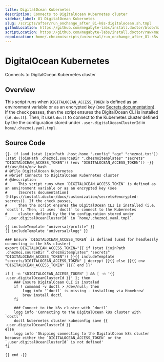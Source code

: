 ```yaml
---
title: DigitalOcean Kubernetes
description: Connects to DigitalOcean Kubernetes cluster
sidebar_label: 81 DigitalOcean Kubernetes
slug: /scripts/after/run_onchange_after_81-k8s-digitalocean.sh.tmpl
githubLocation: https://github.com/megabyte-labs/install.doctor/blob/master/home/.chezmoiscripts/universal/run_onchange_after_81-k8s-digitalocean.sh.tmpl
scriptLocation: https://github.com/megabyte-labs/install.doctor/raw/master/home/.chezmoiscripts/universal/run_onchange_after_81-k8s-digitalocean.sh.tmpl
repoLocation: home/.chezmoiscripts/universal/run_onchange_after_81-k8s-digitalocean.sh.tmpl
---
```

# DigitalOcean Kubernetes

Connects to DigitalOcean Kubernetes cluster

## Overview

This script runs when `DIGITALOCEAN_ACCESS_TOKEN` is defined as an environment variable or as an encrypted key (see
[Secrets documentation](https://install.doctor/docs/customization/secrets#encrypted-secrets)). If the check passes,
then the script ensures the DigitalOcean CLI is installed (i.e. `doctl`). Then, it uses `doctl` to connect to the Kubernetes
cluster defined by the the configuration stored under `.user.digitalOceanClusterId` in `home/.chezmoi.yaml.tmpl`.



## Source Code

```
{{- if (and (stat (joinPath .host.home ".config" "age" "chezmoi.txt")) (stat (joinPath .chezmoi.sourceDir ".chezmoitemplates" "secrets" "DIGITALOCEAN_ACCESS_TOKEN")) (env "DIGITALOCEAN_ACCESS_TOKEN")) -}}
#!/usr/bin/env bash
# @file DigitalOcean Kubernetes
# @brief Connects to DigitalOcean Kubernetes cluster
# @description
#     This script runs when `DIGITALOCEAN_ACCESS_TOKEN` is defined as an environment variable or as an encrypted key (see
#     [Secrets documentation](https://install.doctor/docs/customization/secrets#encrypted-secrets)). If the check passes,
#     then the script ensures the DigitalOcean CLI is installed (i.e. `doctl`). Then, it uses `doctl` to connect to the Kubernetes
#     cluster defined by the the configuration stored under `.user.digitalOceanClusterId` in `home/.chezmoi.yaml.tmpl`.

{{ includeTemplate "universal/profile" }}
{{ includeTemplate "universal/logg" }}

### Ensure `DIGITALOCEAN_ACCESS_TOKEN` is defined (used for headlessly connecting to the k8s cluster)
export DIGITALOCEAN_ACCESS_TOKEN="{{ if (stat (joinPath .chezmoi.sourceDir ".chezmoitemplates" "secrets" "DIGITALOCEAN_ACCESS_TOKEN")) }}{{ includeTemplate "secrets/DIGITALOCEAN_ACCESS_TOKEN" | decrypt }}{{ else }}{{ env "DIGITALOCEAN_ACCESS_TOKEN" }}{{ end }}"

if [ -n "$DIGITALOCEAN_ACCESS_TOKEN" ] && [ -n '{{ .user.digitalOceanClusterId }}' ]; then
    ### Ensure DigitalOcean CLI is instaled
    if ! command -v doctl > /dev/null; then
        logg info '`doctl` is missing - installing via Homebrew'
        brew install doctl
    fi

    ### Connect to the k8s cluster with `doctl`
    logg info 'Connecting to the DigitalOcean k8s cluster with `doctl`'
    doctl kubernetes cluster kubeconfig save {{ .user.digitalOceanClusterId }}
else
    logg info 'Skipping connecting to the DigitalOcean k8s cluster because either the `DIGITALOCEAN_ACCESS_TOKEN` or the `.user.digitalOceanClusterId` is not defined'
fi

{{ end -}}
```
